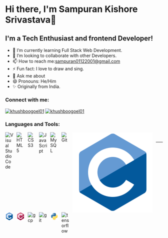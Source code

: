# Hi there, I'm Sampuran Kishore Srivastava👋

## I'm a Tech Enthusiast and frontend Developer!

- 🌱 I’m currently learning Full Stack Web Development.
- 👯 I’m looking to collaborate with other Developers.
- 📫 How to reach me:sampuran01122001@gmail.com
- ⚡ Fun fact: I love to draw and sing.
- 💬 Ask me about
- 😄 Pronouns: He/Him
- ✨ Originally from India.

<h3 align="left">Connect with me:</h3>
<p align="left">
<a href="https://twitter.com/SampuranKishore" target="blank"><img align="center" src="https://cdn.jsdelivr.net/npm/simple-icons@3.0.1/icons/twitter.svg" alt="khushboogoel01" height="30" width="40" /></a>
<a href="https://linkedin.com/in/sampuran-kishore-srivastava-723b36212/" target="blank"><img align="center" src="https://cdn.jsdelivr.net/npm/simple-icons@3.0.1/icons/linkedin.svg" alt="khushboogoel01" height="30" width="40" /></a>
</p>

### Languages and Tools:

<img align="left" alt="Visual Studio Code" width="26px" src="https://cdn.jsdelivr.net/gh/devicons/devicon/icons/vscode/vscode-original.svg" style="padding-right:10px;" />
<img align="left" alt="HTML5" width="26px" src="https://cdn.jsdelivr.net/gh/devicons/devicon/icons/html5/html5-original.svg" style="padding-right:10px;" />
<img align="left" alt="CSS3" width="26px" src="https://cdn.jsdelivr.net/gh/devicons/devicon/icons/css3/css3-original.svg" style="padding-right:10px;" />
<img align="left" alt="JavaScript" width="26px" src="https://cdn.jsdelivr.net/gh/devicons/devicon/icons/javascript/javascript-original.svg" style="padding-right:10px;" />
<img align="left" alt="MySQL" width="26px" src="https://cdn.jsdelivr.net/gh/devicons/devicon/icons/mysql/mysql-original.svg" style="padding-right:10px;" />
<img align="left" alt="Git" width="26px" src="https://cdn.jsdelivr.net/gh/devicons/devicon/icons/git/git-original.svg" style="padding-right:10px;" />
<img align="left" alt="c" src="https://raw.githubusercontent.com/devicons/devicon/master/icons/c/c-original.svg" style="padding-right:10px;" />
<img align="left" alt="c" width="26px" src="https://raw.githubusercontent.com/devicons/devicon/master/icons/c/c-original.svg" style="padding-right:10px;" />
<img align="left" width="26px" alt="cplusplus" src="https://raw.githubusercontent.com/devicons/devicon/master/icons/cplusplus/cplusplus-original.svg" style="padding-right:10px;" />
<img align="left" width="26px" alt="gcp" src="https://www.vectorlogo.zone/logos/google_cloud/google_cloud-icon.svg" style="padding-right:10px;" />
<img align="left" width="26px" alt="git" src="https://www.vectorlogo.zone/logos/git-scm/git-scm-icon.svg" style="padding-right:10px;" />
<img align="left" width="26px" alt="python" src="https://raw.githubusercontent.com/devicons/devicon/master/icons/python/python-original.svg" style="padding-right:10px;" />
<img align="left" width="26px" alt="tensorflow" src="https://www.vectorlogo.zone/logos/tensorflow/tensorflow-icon.svg" style="padding-right:10px;" />
<br />

---
